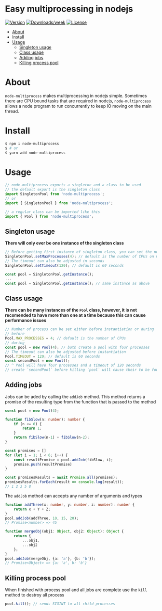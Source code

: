 Easy multiprocessing in nodejs
===

[![Version](https://img.shields.io/npm/v/node-multiprocess.svg)](https://npmjs.org/package/node-multiprocess)
[![Downloads/week](https://img.shields.io/npm/dw/node-multiprocess.svg)](https://npmjs.org/package/node-multiprocess)
[![License](https://img.shields.io/npm/l/node-multiprocess.svg)](https://github.com/scottjr632/node-multiprocess/blob/master/package.json)

<!-- toc -->
- [About](#about)
- [Install](#install)
- [Usage](#usage)
  - [Singleton usage](#singleton-usage)
  - [Class usage](#class-usage)
  - [Adding jobs](#adding-jobs)
  - [Killing process pool](#killing-process-pool)
<!-- tocstop -->
# About
`node-multiprocess` makes multiprocessing in nodejs simple. Sometimes there are CPU bound tasks that are required in nodejs, `node-multiprocess` allows a node program to run concurrently to keep IO moving on the main thread.

# Install
```bash
$ npm i node-multiprocess
$ # or
$ yarn add node-multiprocess
```
# Usage
```typescript
// node-multiprocess exports a singleton and a class to be used
// the default export is the singleton class
import SingletonPool from 'node-multiprocess';
// or
import { SingletonPool } from 'node-multiprocess';

// a regular class can be imported like this
import { Pool } from 'node-multiprocess'; 
```
## Singleton usage
**There will only ever be one instance of the singleton class**
```typescript
// Before getting first instance of singleton class, you can set the number of processes 
SingletonPool.setMaxProcesses(4); // default is the number of CPUs on machine
// The timeout can also be adjusted in seconds
SingletonPool.setTimeout(120); // default is 60 seconds

const pool = SingletonPool.getInstance();
...
const pool = SingletonPool.getInstance(); // same instance as above
```
## Class usage
**There can be many instances of the `Pool` class, however, it is not recomended to have more than one at a time because this can cause performance issues**
```typescript
// Number of process can be set either before instantiation or during
// before 
Pool.MAX_PROCESSES = 4; // default is the number of CPUs
// during
const pool = new Pool(4); // both create a pool with four processes
// The timeout can also be adjusted before instantiation
Pool.TIMEOUT = 120; // default is 60 seconds
const secondPool = new Pool();
// ^ Pool will have four processes and a timeout of 120 seconds
// create `secondPool` before killing `pool` will cause their to be four additional worker processes alive
```
## Adding jobs
Jobs can be aded by calling the `addJob` method. This method returns a promise of the resulting type from the function that is passed to the method
```typescript
const pool = new Pool(4);

function fibSlow(n: number): number {
    if (n <= 0) {
        return 1;
    }
    return fibSlow(n-1) + fibSlow(n-2);
}

const promises = []
for (let i = 1; i < 6; i++) {
    const resultPromise = pool.addJob(fibSlow, i);
    promise.push(resultPromise)
}

const promisesResults = await Promise.all(promises);
promisesResults.forEach(result => console.log(result));
// 1 2 3 5 8
```
The `addJob` method can accepts any number of arguments and types
```typescript
function addThree(x: number, y: number, z: number): number {
    return x + Y + Z;
}
pool.addJob(addThree, 10, 15, 20);
// Promise<number> => 45

function mergeObj(obj1: Object, obj2: Object): Object {
    return {
        ...obj1,
        ...obj2
    };
}
pool.addJob(mergeObj, {a: 'a'}, {b: 'b'});
// Promise<Object> => {a: 'a', b: 'b'}
```
## Killing process pool
When finished with process pool and all jobs are complete use the `kill` method to destroy all process
```typescript
pool.kill(); // sends SIGINT to all child processes
```
